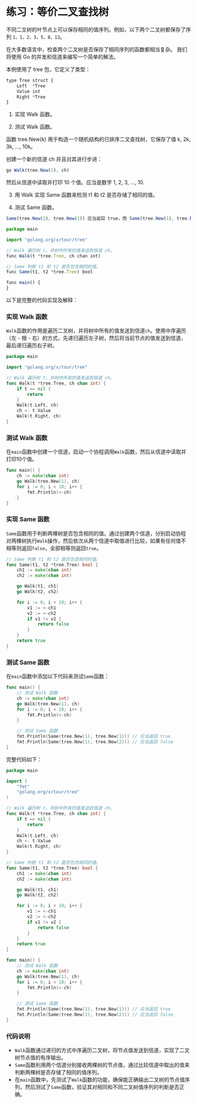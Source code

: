 # 练习：等价二叉查找树

不同二叉树的叶节点上可以保存相同的值序列。例如，以下两个二叉树都保存了序列 `1，1，2，3，5，8，13`。

在大多数语言中，检查两个二叉树是否保存了相同序列的函数都相当复杂。 我们将使用 Go 的并发和信道来编写一个简单的解法。

本例使用了 tree 包，它定义了类型：

```js
type Tree struct {
    Left  *Tree
    Value int
    Right *Tree
}
```

1. 实现 Walk 函数。

2. 测试 Walk 函数。

函数 tree.New(k) 用于构造一个随机结构的已排序二叉查找树，它保存了值 k, 2k, 3k, ..., 10k。

创建一个新的信道 ch 并且对其进行步进：

```js
go Walk(tree.New(1), ch)
```

然后从信道中读取并打印 10 个值。应当是数字 1, 2, 3, ..., 10.

3. 用 Walk 实现 Same 函数来检测 t1 和 t2 是否存储了相同的值。

4. 测试 Same 函数。

```js
Same(tree.New(1), tree.New(1)) 应当返回 true，而 Same(tree.New(1), tree.New(2)) 应当返回 false
```

```js
package main

import "golang.org/x/tour/tree"

// Walk 遍历树 t，并树中所有的值发送到信道 ch。
func Walk(t *tree.Tree, ch chan int)

// Same 判断 t1 和 t2 是否包含相同的值。
func Same(t1, t2 *tree.Tree) bool

func main() {
}

```
以下是完整的代码实现及解释：

### 实现 Walk 函数
`Walk`函数的作用是遍历二叉树，并将树中所有的值发送到信道`ch`。使用中序遍历（左 - 根 - 右）的方式，先递归遍历左子树，然后将当前节点的值发送到信道，最后递归遍历右子树。

```go
package main

import "golang.org/x/tour/tree"

// Walk 遍历树 t，并树中所有的值发送到信道 ch。
func Walk(t *tree.Tree, ch chan int) {
	if t == nil {
		return
	}
	Walk(t.Left, ch)
	ch <- t.Value
	Walk(t.Right, ch)
}
```

### 测试 Walk 函数
在`main`函数中创建一个信道，启动一个协程调用`Walk`函数，然后从信道中读取并打印10个值。

```go
func main() {
	ch := make(chan int)
	go Walk(tree.New(1), ch)
	for i := 0; i < 10; i++ {
		fmt.Println(<-ch)
	}
}
```

### 实现 Same 函数
`Same`函数用于判断两棵树是否包含相同的值。通过创建两个信道，分别启动协程对两棵树执行`Walk`操作，然后依次从两个信道中取值进行比较，如果有任何值不相等则返回`false`，全部相等则返回`true`。

```go
// Same 判断 t1 和 t2 是否包含相同的值。
func Same(t1, t2 *tree.Tree) bool {
	ch1 := make(chan int)
	ch2 := make(chan int)

	go Walk(t1, ch1)
	go Walk(t2, ch2)

	for i := 0; i < 10; i++ {
		v1 := <-ch1
		v2 := <-ch2
		if v1 != v2 {
			return false
		}
	}
	return true
}
```

### 测试 Same 函数
在`main`函数中添加以下代码来测试`Same`函数：

```go
func main() {
	// 测试 Walk 函数
	ch := make(chan int)
	go Walk(tree.New(1), ch)
	for i := 0; i < 10; i++ {
		fmt.Println(<-ch)
	}

	// 测试 Same 函数
	fmt.Println(Same(tree.New(1), tree.New(1))) // 应当返回 true
	fmt.Println(Same(tree.New(1), tree.New(2))) // 应当返回 false
}
```

完整代码如下：

```go
package main

import (
	"fmt"
	"golang.org/x/tour/tree"
)

// Walk 遍历树 t，并树中所有的值发送到信道 ch。
func Walk(t *tree.Tree, ch chan int) {
	if t == nil {
		return
	}
	Walk(t.Left, ch)
	ch <- t.Value
	Walk(t.Right, ch)
}

// Same 判断 t1 和 t2 是否包含相同的值。
func Same(t1, t2 *tree.Tree) bool {
	ch1 := make(chan int)
	ch2 := make(chan int)

	go Walk(t1, ch1)
	go Walk(t2, ch2)

	for i := 0; i < 10; i++ {
		v1 := <-ch1
		v2 := <-ch2
		if v1 != v2 {
			return false
		}
	}
	return true
}

func main() {
	// 测试 Walk 函数
	ch := make(chan int)
	go Walk(tree.New(1), ch)
	for i := 0; i < 10; i++ {
		fmt.Println(<-ch)
	}

	// 测试 Same 函数
	fmt.Println(Same(tree.New(1), tree.New(1))) // 应当返回 true
	fmt.Println(Same(tree.New(1), tree.New(2))) // 应当返回 false
}
```

### 代码说明
- `Walk`函数通过递归的方式中序遍历二叉树，将节点值发送到信道，实现了二叉树节点值的有序输出。
- `Same`函数利用两个信道分别接收两棵树的节点值，通过比较信道中取出的值来判断两棵树是否存储了相同的值序列。
- 在`main`函数中，先测试了`Walk`函数的功能，确保能正确输出二叉树的节点值序列，然后测试了`Same`函数，验证其对相同和不同二叉树值序列的判断是否正确。 


